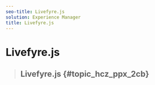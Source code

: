 ```yaml
---
seo-title: Livefyre.js
solution: Experience Manager
title: Livefyre.js
---
```


# Livefyre.js


>## Livefyre.js {#topic_hcz_ppx_2cb}

